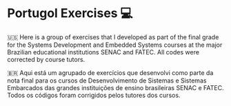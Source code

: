 # Portugol Exercises 💻
🇺🇸 Here is a group of exercises that I developed as part of the final grade for the Systems Development and Embedded Systems courses at the major Brazilian educational institutions SENAC and FATEC. All codes were corrected by course tutors.

🇧🇷 Aqui está um agrupado de exercícios que desenvolvi como parte da nota final para os cursos de Desenvolvimento de Sistemas e Sistemas Embarcados das grandes instituições de ensino brasileiras SENAC e FATEC. Todos os códigos foram corrigidos pelos tutores dos cursos.
